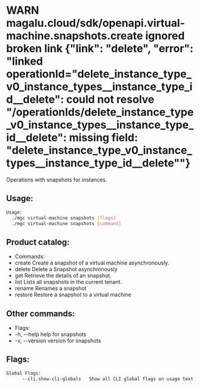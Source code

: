 # WARN	magalu.cloud/sdk/openapi.virtual-machine.snapshots.create	ignored broken link	{"link": "delete", "error": "linked operationId=\"delete_instance_type_v0_instance_types__instance_type_id__delete\": could not resolve \"/operationIds/delete_instance_type_v0_instance_types__instance_type_id__delete\": missing field: \"delete_instance_type_v0_instance_types__instance_type_id__delete\""}
Operations with snapshots for instances.

## Usage:
```bash
Usage:
  ./mgc virtual-machine snapshots [flags]
  ./mgc virtual-machine snapshots [command]
```

## Product catalog:
- Commands:
- create      Create a snapshot of a virtual machine asynchronously.
- delete      Delete a Snapshot asynchronously
- get         Retrieve the details of an snapshot.
- list        Lists all snapshots in the current tenant.
- rename      Renames a snapshot
- restore     Restore a snapshot to a virtual machine

## Other commands:
- Flags:
- -h, --help      help for snapshots
- -v, --version   version for snapshots

## Flags:
```bash
Global Flags:
      --cli.show-cli-globals   Show all CLI global flags on usage text
```


